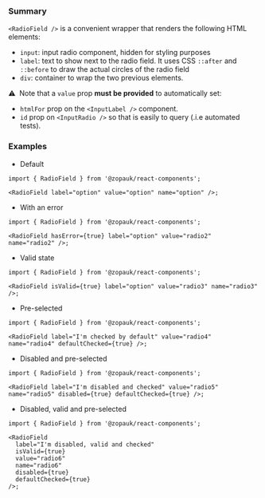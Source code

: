 ### Summary

`<RadioField />` is a convenient wrapper that renders the following HTML elements:

- `input`: input radio component, hidden for styling purposes
- `label`: text to show next to the radio field. It uses CSS `::after` and `::before` to draw the actual circles of the radio field
- `div`: container to wrap the two previous elements.

⚠️ &nbsp;Note that a `value` prop **must be provided** to automatically set:

- `htmlFor` prop on the `<InputLabel />` component.
- `id` prop on `<InputRadio />` so that is easily to query (.i.e automated tests).

### Examples

- Default

```tsx
import { RadioField } from '@zopauk/react-components';

<RadioField label="option" value="option" name="option" />;
```

- With an error

```tsx
import { RadioField } from '@zopauk/react-components';

<RadioField hasError={true} label="option" value="radio2" name="radio2" />;
```

- Valid state

```tsx
import { RadioField } from '@zopauk/react-components';

<RadioField isValid={true} label="option" value="radio3" name="radio3" />;
```

- Pre-selected

```tsx
import { RadioField } from '@zopauk/react-components';

<RadioField label="I'm checked by default" value="radio4" name="radio4" defaultChecked={true} />;
```

- Disabled and pre-selected

```tsx
import { RadioField } from '@zopauk/react-components';

<RadioField label="I'm disabled and checked" value="radio5" name="radio5" disabled={true} defaultChecked={true} />;
```

- Disabled, valid and pre-selected

```tsx
import { RadioField } from '@zopauk/react-components';

<RadioField
  label="I'm disabled, valid and checked"
  isValid={true}
  value="radio6"
  name="radio6"
  disabled={true}
  defaultChecked={true}
/>;
```
